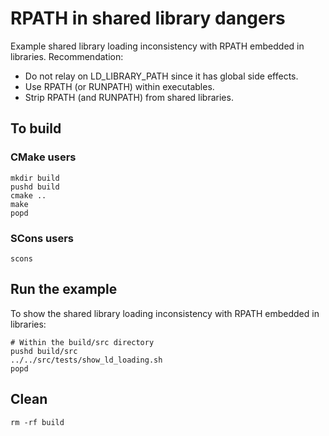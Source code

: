 # RPATH in shared library dangers
Example shared library loading inconsistency with RPATH embedded in libraries.
Recommendation:
- Do not relay on LD_LIBRARY_PATH since it has global side effects.
- Use RPATH (or RUNPATH) within executables.
- Strip RPATH (and RUNPATH) from shared libraries.

## To build

### CMake users
```
mkdir build
pushd build
cmake ..
make
popd
```

### SCons users
```
scons
```

## Run the example

To show the shared library loading inconsistency with RPATH embedded in libraries:

```
# Within the build/src directory
pushd build/src
../../src/tests/show_ld_loading.sh
popd
```

## Clean
```
rm -rf build
```
